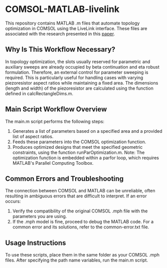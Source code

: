 # COMSOL-MATLAB-livelink
This repository contains MATLAB .m files that automate topology optimization in COMSOL using the LiveLink interface. These files are associated with the research presented in this [paper](https://dx.doi.org/10.1088/2632-959X/acef44).

## Why Is This Workflow Necessary?
In topology optimization, the slots usually reserved for parametric and auxiliary sweeps are already occupied by beta continuation and eta robust formulation. Therefore, an external control for parameter sweeping is required. This is particularly useful for handling cases with varying piezoresistor aspect ratios while maintaining a fixed area. The dimensions (length and width) of the piezoresistor are calculated using the function defined in calcRectangleDims.m.

## Main Script Workflow Overview
The main.m script performs the following steps:
1. Generates a list of parameters based on a specified area and a provided list of aspect ratios.
2. Feeds these parameters into the COMSOL optimization function.
3. Produces optimized designs that meet the specified geometric constraints, using the function runParOptimization.m.
Note: The optimization function is embedded within a parfor loop, which requires MATLAB's Parallel Computing Toolbox.

## Common Errors and Troubleshooting
The connection between COMSOL and MATLAB can be unreliable, often resulting in ambiguous errors that are difficult to interpret. If an error occurs:
1. Verify the compatibility of the original COMSOL .mph file with the parameters you are using.
2. If the .mph model is fine, proceed to debug the MATLAB code.
For a common error and its solutions, refer to the common-error.txt file.

## Usage Instructions
To use these scripts, place them in the same folder as your COMSOL .mph files. After specifying the path name variables, run the main.m script.
